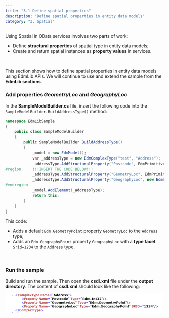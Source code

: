 ```yaml
---
title: "3.1 Define spatial properties"
description: "Define spatial properties in entity data models"
category: "3. Spatial"
---
```


Using Spatial in OData services involves two parts of work:

 - Define **structural properties** of spatial type in entity data models;
 - Create and return spatial instances as **property values** in services.
 <br />

This section shows how to define spatial properties in entity data models using EdmLib APIs. We will continue to use and extend the sample from the **EdmLib sections**.

### Add properties *GeometryLoc* and *GeographyLoc*
In the **SampleModelBuilder.cs** file, insert the following code into the `SampleModelBuilder.BuildAddressType()` method:

```C#
namespace EdmLibSample
{
    public class SampleModelBuilder
    {
        public SampleModelBuilder BuildAddressType()
        {
            _model = new EdmModel();
            var _addressType = new EdmComplexType("test", "Address");
            _addressType.AddStructuralProperty("Postcode", EdmPrimitiveTypeKind.Int32);
#region     !!!INSERT THE CODE BELOW!!!
            _addressType.AddStructuralProperty("GeometryLoc", EdmPrimitiveTypeKind.GeometryPoint);
            _addressType.AddStructuralProperty("GeographyLoc", new EdmSpatialTypeReference(EdmCoreModel.Instance.GetPrimitiveType(EdmPrimitiveTypeKind.GeographyPoint), true, 1234));
#endregion
            _model.AddElement(_addressType);
            return this;
        }
    }
}
```

This code:

 - Adds a default `Edm.GeometryPoint` property `GeometryLoc` to the `Address` type;
 - Adds an `Edm.GeographyPoint` property `GeographyLoc` with a **type facet** `Srid=1234` to the `Address` type.
 <br />
 
### Run the sample
Build and run the sample. Then open the **csdl.xml** file under the **output directory**. The content of **csdl.xml** should look like the following:

![](../../assets/2015-04-21-csdl.png)